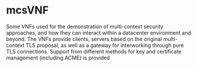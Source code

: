 # mcsVNF
Some VNFs used for the demonstration of multi-context security approaches, and how they can interact within a datacenter environment and beyond.
The VNFs provide clients, servers based on the original multi-context TLS proposal, as well as a gateway for interworking through pure TLS connections. Support from different methods for key and certificate management (including ACME) is provided
